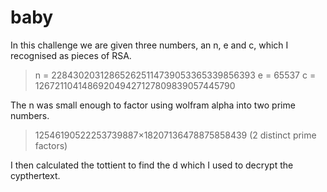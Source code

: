 # baby

In this challenge we are given three numbers, an n, e and c, which I recognised as pieces of RSA. 
> n = 228430203128652625114739053365339856393
> e = 65537
> c = 126721104148692049427127809839057445790

The n was small enough to factor using wolfram alpha into two prime numbers.
> 12546190522253739887×18207136478875858439 (2 distinct prime factors)

I then calculated the tottient to find the d which I used to decrypt the cypthertext.

